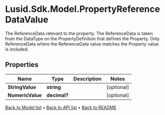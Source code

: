 # Lusid.Sdk.Model.PropertyReferenceDataValue
The ReferenceData relevant to the property. The ReferenceData is taken from the DataType on the PropertyDefinition that defines the Property.  Only ReferenceData where the ReferenceData value matches the Property value is included.

## Properties

Name | Type | Description | Notes
------------ | ------------- | ------------- | -------------
**StringValue** | **string** |  | [optional] 
**NumericValue** | **decimal?** |  | [optional] 

[Back to Model list](../README.md#documentation-for-models) &#8226; [Back to API list](../README.md#documentation-for-api-endpoints) &#8226; [Back to README](../README.md)

